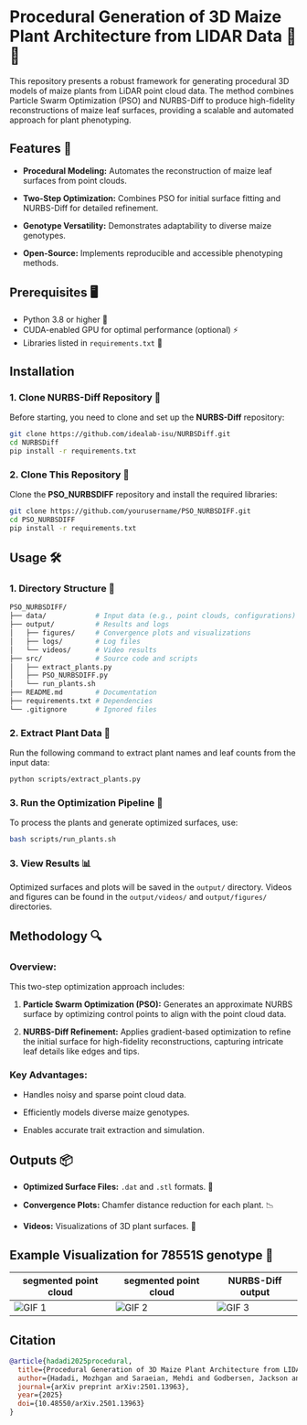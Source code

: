 # Procedural Generation of 3D Maize Plant Architecture from LIDAR Data 🌽✨

This repository presents a robust framework for generating procedural 3D models of maize plants from LiDAR point cloud data. The method combines Particle Swarm Optimization (PSO) and NURBS-Diff to produce high-fidelity reconstructions of maize leaf surfaces, providing a scalable and automated approach for plant phenotyping.

## Features 🚀

- **Procedural Modeling:** Automates the reconstruction of maize leaf surfaces from point clouds.

- **Two-Step Optimization:** Combines PSO for initial surface fitting and NURBS-Diff for detailed refinement.

- **Genotype Versatility:** Demonstrates adaptability to diverse maize genotypes.

- **Open-Source:** Implements reproducible and accessible phenotyping methods.

## Prerequisites 🖥️

- Python 3.8 or higher 🐍
- CUDA-enabled GPU for optimal performance (optional) ⚡
- Libraries listed in `requirements.txt` 📜

## Installation

### 1. Clone NURBS-Diff Repository 🔗

Before starting, you need to clone and set up the **NURBS-Diff** repository:

```bash
git clone https://github.com/idealab-isu/NURBSDiff.git
cd NURBSDiff
pip install -r requirements.txt
```

### 2. Clone This Repository 🔗

Clone the **PSO_NURBSDIFF** repository and install the required libraries:

```bash
git clone https://github.com/yourusername/PSO_NURBSDIFF.git
cd PSO_NURBSDIFF
pip install -r requirements.txt
```

## Usage 🛠️

### 1. Directory Structure 📂

```bash
PSO_NURBSDIFF/
├── data/            # Input data (e.g., point clouds, configurations)
├── output/          # Results and logs
│   ├── figures/     # Convergence plots and visualizations
│   ├── logs/        # Log files
│   └── videos/      # Video results
├── src/             # Source code and scripts
│   ├── extract_plants.py
│   ├── PSO_NURBSDIFF.py
│   └── run_plants.sh
├── README.md        # Documentation
├── requirements.txt # Dependencies
└── .gitignore       # Ignored files
```

### 2. Extract Plant Data 🌿

Run the following command to extract plant names and leaf counts from the input data:

```bash
python scripts/extract_plants.py
```

### 3. Run the Optimization Pipeline 🚀

To process the plants and generate optimized surfaces, use:

```bash
bash scripts/run_plants.sh
```

### 3. View Results 📊

Optimized surfaces and plots will be saved in the `output/` directory. Videos and figures can be found in the `output/videos/` and `output/figures/` directories.

## Methodology 🔍

### Overview:

This two-step optimization approach includes:

1. **Particle Swarm Optimization (PSO):** Generates an approximate NURBS surface by optimizing control points to align with the point cloud data.

2. **NURBS-Diff Refinement:** Applies gradient-based optimization to refine the initial surface for high-fidelity reconstructions, capturing intricate leaf details like edges and tips.

### Key Advantages:

- Handles noisy and sparse point cloud data.

- Efficiently models diverse maize genotypes.

- Enables accurate trait extraction and simulation.

## Outputs 📦

- **Optimized Surface Files:** `.dat` and `.stl` formats. 📁

- **Convergence Plots:** Chamfer distance reduction for each plant. 📉

- **Videos:** Visualizations of 3D plant surfaces. 🎥


## Example Visualization for 78551S genotype 🎥

| segmented point cloud | segmented point cloud | NURBS-Diff output |
|-------|-------|-------|
| ![GIF 1](output/videos/PCD_color.gif) | ![GIF 2](output/videos/PSO.gif) | ![GIF 3](output/videos/NURBS-Diff.gif) |

## Citation
```bibtex
@article{hadadi2025procedural,
  title={Procedural Generation of 3D Maize Plant Architecture from LIDAR Data},
  author={Hadadi, Mozhgan and Saraeian, Mehdi and Godbersen, Jackson and Jubery, Talukder and Li, Yawei and Attigala, Lakshmi and Balu, Aditya and Sarkar, Soumik and Schnable, Patrick S and Krishnamurthy, Adarsh and others},
  journal={arXiv preprint arXiv:2501.13963},
  year={2025}
  doi={10.48550/arXiv.2501.13963}
}
```
